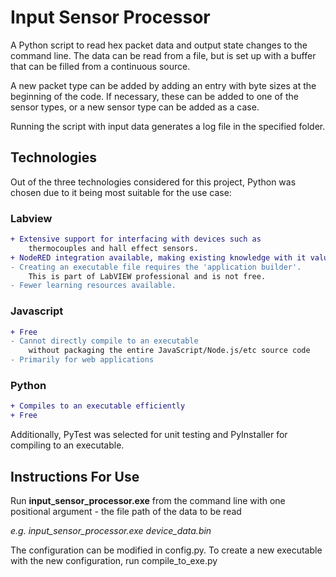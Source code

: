 # Input Sensor Processor

A Python script to read hex packet data and output state changes to the command line. The data can be read from a file, but is set up with a buffer that can be filled from a continuous source.

A new packet type can be added by adding an entry with byte sizes at the beginning of the code. If necessary, these can be added to one of the sensor types, or a new sensor type can be added as a case.

Running the script with input data generates a log file in the specified folder.

## Technologies
Out of the three technologies considered for this project, Python was chosen due to it being most suitable for the use case:
### Labview
```diff
+ Extensive support for interfacing with devices such as
    thermocouples and hall effect sensors.
+ NodeRED integration available, making existing knowledge with it valuable.
- Creating an executable file requires the 'application builder'.
    This is part of LabVIEW professional and is not free. 
- Fewer learning resources available.
```

### Javascript
```diff
+ Free
- Cannot directly compile to an executable
    without packaging the entire JavaScript/Node.js/etc source code
- Primarily for web applications
```

### Python
```diff
+ Compiles to an executable efficiently
+ Free
```

Additionally, PyTest was selected for unit testing and PyInstaller for compiling to an executable.

## Instructions For Use
Run **input_sensor_processor.exe** from the command line with one positional argument - the file path of the data to be read

*e.g. input_sensor_processor.exe device_data.bin*

The configuration can be modified in config.py. To create a new executable with the new configuration, run compile_to_exe.py